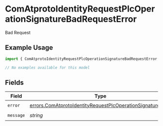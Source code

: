 # ComAtprotoIdentityRequestPlcOperationSignatureBadRequestError

Bad Request

## Example Usage

```typescript
import { ComAtprotoIdentityRequestPlcOperationSignatureBadRequestError } from "@speakeasy-sdks/bluesky/models/errors";

// No examples available for this model
```

## Fields

| Field                                                                                                                                    | Type                                                                                                                                     | Required                                                                                                                                 | Description                                                                                                                              |
| ---------------------------------------------------------------------------------------------------------------------------------------- | ---------------------------------------------------------------------------------------------------------------------------------------- | ---------------------------------------------------------------------------------------------------------------------------------------- | ---------------------------------------------------------------------------------------------------------------------------------------- |
| `error`                                                                                                                                  | [errors.ComAtprotoIdentityRequestPlcOperationSignatureError](../../models/errors/comatprotoidentityrequestplcoperationsignatureerror.md) | :heavy_check_mark:                                                                                                                       | N/A                                                                                                                                      |
| `message`                                                                                                                                | *string*                                                                                                                                 | :heavy_check_mark:                                                                                                                       | N/A                                                                                                                                      |
